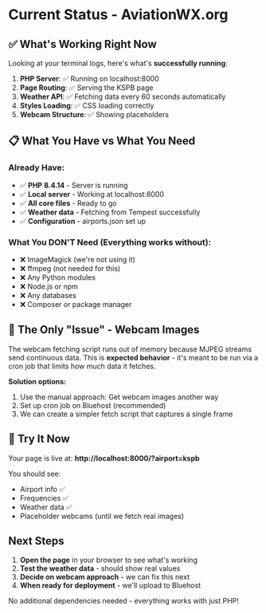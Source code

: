 # Current Status - AviationWX.org

## ✅ What's Working Right Now

Looking at your terminal logs, here's what's **successfully running**:

1. **PHP Server**: ✅ Running on localhost:8000
2. **Page Routing**: ✅ Serving the KSPB page 
3. **Weather API**: ✅ Fetching data every 60 seconds automatically
4. **Styles Loading**: ✅ CSS loading correctly
5. **Webcam Structure**: ✅ Showing placeholders

## 📋 What You Have vs What You Need

### Already Have:
- ✅ **PHP 8.4.14** - Server is running
- ✅ **Local server** - Working at localhost:8000
- ✅ **All core files** - Ready to go
- ✅ **Weather data** - Fetching from Tempest successfully
- ✅ **Configuration** - airports.json set up

### What You DON'T Need (Everything works without):
- ❌ ImageMagick (we're not using it)
- ❌ ffmpeg (not needed for this)
- ❌ Any Python modules
- ❌ Node.js or npm
- ❌ Any databases
- ❌ Composer or package manager

## 🎯 The Only "Issue" - Webcam Images

The webcam fetching script runs out of memory because MJPEG streams send continuous data. This is **expected behavior** - it's meant to be run via a cron job that limits how much data it fetches.

**Solution options:**
1. Use the manual approach: Get webcam images another way
2. Set up cron job on Bluehost (recommended)
3. We can create a simpler fetch script that captures a single frame

## 🚀 Try It Now

Your page is live at: **http://localhost:8000/?airport=kspb**

You should see:
- Airport info ✅
- Frequencies ✅  
- Weather data ✅
- Placeholder webcams (until we fetch real images)

## Next Steps

1. **Open the page** in your browser to see what's working
2. **Test the weather data** - should show real values
3. **Decide on webcam approach** - we can fix this next
4. **When ready for deployment** - we'll upload to Bluehost

No additional dependencies needed - everything works with just PHP!


